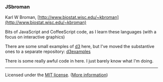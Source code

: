 ### JSbroman

Karl W Broman,
[http://www.biostat.wisc.edu/~kbroman](http://www.biostat.wisc.edu/~kbroman)

Bits of JavaScript and CoffeeScript code, as I
learn these languages (with a focus on
interactive graphics)

There are some small examples of [d3](http://d3js.org) here, but I've
moved the substantive ones to a separate repository: 
[d3examples](http://github.com/kbroman/d3examples)

There is some really awful code in here.
I just barely know what I'm doing.

---
Licensed under the [MIT license](License.md). ([More information](http://en.wikipedia.org/wiki/MIT_License))
